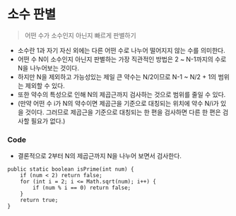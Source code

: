 # 소수 판별

> 어떤 수가 소수인지 아닌지 빠르게 판별하기

- 소수란 1과 자기 자신 외에는 다른 어떤 수로 나누어 떨어지지 않는 수를 의미한다.
- 어떤 수 N이 소수인지 아닌지 판별하는 가장 직관적인 방법은 2 ~ N-1까지의 수로 N을 나누어보는 것이다.
- 하지만 N을 제외하고 가능성있는 제일 큰 약수는 N/2이므로 N-1 ~ N/2 + 1의 범위는 제외할 수 있다.
- 또한 약수의 특성으로 인해 N의 제곱근까지 검사하는 것으로 범위를 줄일 수 있다.
- (만약 어떤 수 i가 N의 약수이면 제곱근을 기준으로 대칭되는 위치에 약수 N/i가 있을 것이다. 그러므로 제곱근을 기준으로 대칭되는 한 편을 검사하면 다른 한 편은 검사할 필요가 없다.)

### **Code**
- 결론적으로 2부터 N의 제곱근까지 N을 나누어 보면서 검사한다.
```
public static boolean isPrime(int num) {
	if (num < 2) return false;
	for (int i = 2; i <= Math.sqrt(num); i++) {
		if (num % i == 0) return false;
	}
	return true;
}
```
